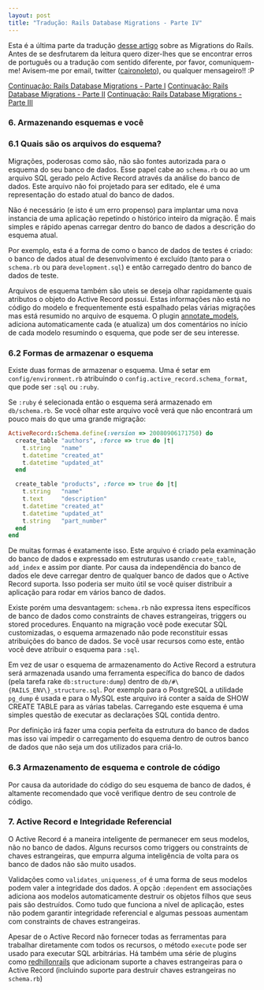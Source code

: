 ```yaml
---
layout: post
title: "Tradução: Rails Database Migrations - Parte IV"
---
```


Esta é a última parte da tradução [desse artigo](http://guide.rails.info/migrations.html) sobre as Migrations do Rails. Antes de se desfrutarem da leitura quero dizer-lhes que se encontrar erros de português ou a tradução com sentido diferente, por favor, comuniquem-me! Avisem-me por email, twitter ([caironoleto](http://twitter.com/caironoleto)), ou qualquer mensageiro!! :P

[Continuação: Rails Database Migrations - Parte I](/2008/09/23/traducao--rails-database-migrations---parte-i)
[Continuação: Rails Database Migrations - Parte II](/2008/10/20/traducao--rails-database-migrations---parte-ii)
[Continuação: Rails Database Migrations - Parte III](/2008/11/04/traducao--rails-database-migrations---parte-ii)

### 6. Armazenando esquemas e você

### 6.1 Quais são os arquivos do esquema?

Migrações, poderosas como são, não são fontes autorizada para o esquema do seu banco de dados. Esse papel cabe ao `schema.rb` ou ao um arquivo SQL gerado pelo Active Record através da análise do banco de dados. Este arquivo não foi projetado para ser editado, ele é uma representação do estado atual do banco de dados.

Não é necessário (e isto é um erro propenso) para implantar uma nova instancia de uma aplicação repetindo o histórico inteiro da migração. É mais simples e rápido apenas carregar dentro do banco de dados a descrição do esquema atual.

Por exemplo, esta é a forma de como o banco de dados de testes é criado: o banco de dados atual de desenvolvimento é excluído (tanto para o `schema.rb` ou para `development.sql`) e então carregado dentro do banco de dados de teste.

Arquivos de esquema também são uteis se deseja olhar rapidamente quais atributos o objeto do Active Record possui. Estas informações não está no código do modelo e frequentemente está espalhado pelas várias migrações mas está resumido no arquivo de esquema. O plugin [annotate_models](http://agilewebdevelopment.com/plugins/annotate_models), adiciona automaticamente cada (e atualiza) um dos comentários no início de cada modelo resumindo o esquema, que pode ser de seu interesse.

### 6.2 Formas de armazenar o esquema

Existe duas formas de armazenar o esquema. Uma é setar em `config/environment.rb` atribuindo o `config.active_record.schema_format`, que pode ser `:sql` ou `:ruby`.

Se `:ruby` é selecionada então o esquema será armazenado em `db/schema.rb`. Se você olhar este arquivo você verá que não encontrará um pouco mais do que uma grande migração:

```ruby
ActiveRecord::Schema.define(:version => 20080906171750) do
  create_table "authors", :force => true do |t|
    t.string   "name"
    t.datetime "created_at"
    t.datetime "updated_at"
  end

  create_table "products", :force => true do |t|
    t.string   "name"
    t.text     "description"
    t.datetime "created_at"
    t.datetime "updated_at"
    t.string   "part_number"
  end
end
```

De muitas formas é exatamente isso. Este arquivo é criado pela examinação do banco de dados e expressado em estruturas usando `create_table`, `add_index` e assim por diante. Por causa da independência do banco de dados ele deve carregar dentro de qualquer banco de dados que o Active Record suporta. Isso poderia ser muito útil se você quiser distribuir a aplicação para rodar em vários banco de dados.

Existe porém uma desvantagem: `schema.rb` não expressa itens específicos de banco de dados como constraints de chaves estrangeiras, triggers ou stored procedures. Enquanto na migração você pode executar SQL customizadas, o esquema armazenado não pode reconstituir essas atribuições do banco de dados. Se você usar recursos como este, então você deve atribuir o esquema para `:sql`.

Em vez de usar o esquema de armazenamento do Active Record a estrutura será armazenada usando uma ferramenta específica do banco de dados (pela tarefa rake `db:structure:dump`) dentro de `db/#\{RAILS_ENV\}_structure.sql`. Por exemplo para o PostgreSQL a utilidade `pg_dump` é usada e para o MySQL este arquivo irá conter a saída de SHOW CREATE TABLE para as várias tabelas. Carregando este esquema é uma simples questão de executar as declarações SQL contida dentro.

Por definição irá fazer uma copia perfeita da estrutura do banco de dados mas isso vai impedir o carregamento do esquema dentro de outros banco de dados que não seja um dos utilizados para criá-lo.

### 6.3 Armazenamento de esquema e controle de código

Por causa da autoridade do código do seu esquema de banco de dados, é altamente recomendado que você verifique dentro de seu controle de código.

### 7. Active Record e Integridade Referencial

O Active Record é a maneira inteligente de permanecer em seus modelos, não no banco de dados. Alguns recursos como triggers ou constraints de chaves estrangeiras, que empurra alguma inteligência de volta para os banco de dados não são muito usados.

Validações como `validates_uniqueness_of` é uma forma de seus modelos podem valer a integridade dos dados. A opção `:dependent` em associações adiciona aos modelos automaticamente destruir os objetos filhos que seus pais são destruídos. Como tudo que funciona a nível de aplicação, estes não podem garantir integridade referencial e algumas pessoas aumentam com constraints de chaves estrangeiras.

Apesar de o Active Record não fornecer todas as ferramentas para trabalhar diretamente com todos os recursos, o método `execute` pode ser usado para executar SQL arbitrárias. Há também uma série de plugins como [redhillonrails](http://agilewebdevelopment.com/plugins/search?search=redhillonrails) que adicionam suporte a chaves estrangeiras para o Active Record (incluindo suporte para destruir chaves estrangeiras no `schema.rb`)
